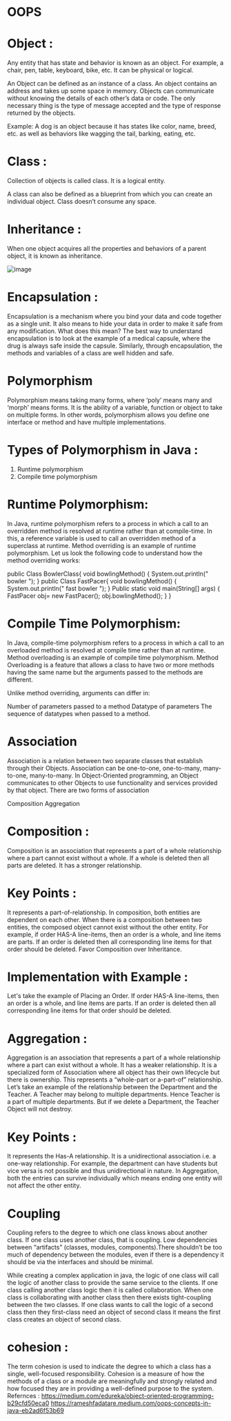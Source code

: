 # OOPS


# Object :

Any entity that has state and behavior is known as an object. For example, a chair, pen, table, keyboard, bike, etc. It can be physical or logical.

An Object can be defined as an instance of a class. An object contains an address and takes up some space in memory. Objects can communicate without knowing the details of each other’s data or code. The only necessary thing is the type of message accepted and the type of response returned by the objects.

Example: A dog is an object because it has states like color, name, breed, etc. as well as behaviors like wagging the tail, barking, eating, etc.

# Class :

Collection of objects is called class. It is a logical entity.

A class can also be defined as a blueprint from which you can create an individual object. Class doesn’t consume any space.

# Inheritance :
When one object acquires all the properties and behaviors of a parent object, it is known as inheritance.

![image](https://github.com/sree-hari55/OOPS/assets/59191028/ab5c5148-884e-46b2-ac63-a534fc63182f)

# Encapsulation :
Encapsulation is a mechanism where you bind your data and code together as a single unit. It also means to hide your data in order to make it safe from any modification. What does this mean? The best way to understand encapsulation is to look at the example of a medical capsule, where the drug is always safe inside the capsule. Similarly, through encapsulation, the methods and variables of a class are well hidden and safe.

# Polymorphism
Polymorphism means taking many forms, where ‘poly’ means many and ‘morph’ means forms. It is the ability of a variable, function or object to take on multiple forms. In other words, polymorphism allows you define one interface or method and have multiple implementations.

# Types of Polymorphism in Java :
 
 1) Runtime polymorphism
 2) Compile time polymorphism
 
# Runtime Polymorphism:
In Java, runtime polymorphism refers to a process in which a call to an overridden method is resolved at runtime rather than at compile-time. In this, a reference variable is used to call an overridden method of a superclass at runtime. Method overriding is an example of runtime polymorphism. Let us look the following code to understand how the method overriding works:

public Class BowlerClass{
void bowlingMethod()
{
System.out.println(" bowler ");
}
public Class FastPacer{
void bowlingMethod()
{
System.out.println(" fast bowler ");
}
Public static void main(String[] args)
{
FastPacer obj= new FastPacer();
obj.bowlingMethod();
}
}
# Compile Time Polymorphism:

In Java, compile-time polymorphism refers to a process in which a call to an overloaded method is resolved at compile time rather than at runtime. Method overloading is an example of compile time polymorphism. Method Overloading is a feature that allows a class to have two or more methods having the same name but the arguments passed to the methods are different.

Unlike method overriding, arguments can differ in:

Number of parameters passed to a method
Datatype of parameters
The sequence of datatypes when passed to a method.


# Association
Association is a relation between two separate classes that establish through their Objects. Association can be one-to-one, one-to-many, many-to-one, many-to-many.
In Object-Oriented programming, an Object communicates to other Objects to use functionality and services provided by that object.
There are two forms of association

Composition
Aggregation

# Composition :

Composition is an association that represents a part of a whole relationship where a part cannot exist without a whole. If a whole is deleted then all parts are deleted. It has a stronger relationship.

# Key Points :

It represents a part-of-relationship.
In composition, both entities are dependent on each other.
When there is a composition between two entities, the composed object cannot exist without the other entity. For example, if order HAS-A line-items, then an order is a whole, and line items are parts. If an order is deleted then all corresponding line items for that order should be deleted.
Favor Composition over Inheritance.
# Implementation with Example :
Let's take the example of Placing an Order. If order HAS-A line-items, then an order is a whole, and line items are parts. If an order is deleted then all corresponding line items for that order should be deleted.

# Aggregation :

Aggregation is an association that represents a part of a whole relationship where a part can exist without a whole. It has a weaker relationship.
It is a specialized form of Association where all object has their own lifecycle but there is ownership. This represents a “whole-part or a-part-of” relationship.
Let’s take an example of the relationship between the Department and the Teacher. A Teacher may belong to multiple departments. Hence Teacher is a part of multiple departments. But if we delete a Department, the Teacher Object will not destroy.


# Key Points :
It represents the Has-A relationship.
It is a unidirectional association i.e. a one-way relationship. For example, the department can have students but vice versa is not possible and thus unidirectional in nature.
In Aggregation, both the entries can survive individually which means ending one entity will not affect the other entity.

# Coupling 
Coupling refers to the degree to which one class knows about another class. If one class uses another class, that is coupling. Low dependencies between “artifacts” (classes, modules, components).There shouldn’t be too much of dependency between the modules, even if there is a dependency it should be via the interfaces and should be minimal.

While creating a complex application in java, the logic of one class will call the logic of another class to provide the same service to the clients.
If one class calling another class logic then it is called collaboration.
When one class is collaborating with another class then there exists tight-coupling between the two classes.
If one class wants to call the logic of a second class then they first-class need an object of second class it means the first class creates an object of second class.

# cohesion :
The term cohesion is used to indicate the degree to which a class has a single, well-focused responsibility. Cohesion is a measure of how the methods of a class or a module are meaningfully and strongly related and how focused they are in providing a well-defined purpose to the system.
Refernces :
https://medium.com/edureka/object-oriented-programming-b29cfd50eca0
https://rameshfadatare.medium.com/oops-concepts-in-java-eb2ad6f53b69
